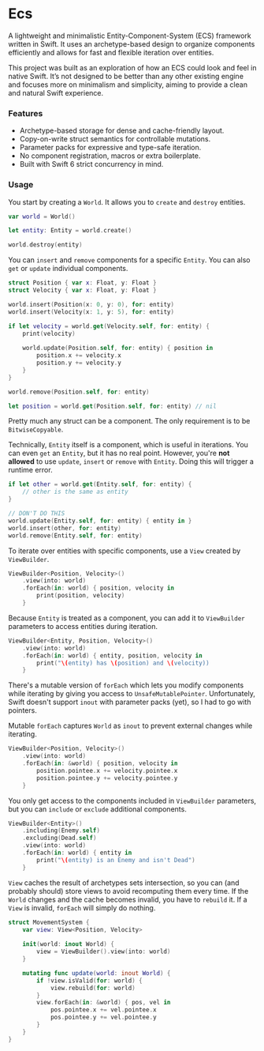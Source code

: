 # Ecs
A lightweight and minimalistic Entity-Component-System (ECS) framework written in Swift. It uses an archetype-based design to organize components efficiently and allows for fast and flexible iteration over entities.

This project was built as an exploration of how an ECS could look and feel in native Swift. It’s not designed to be better than any other existing engine and focuses more on minimalism and simplicity, aiming to provide a clean and natural Swift experience.

### Features

- Archetype-based storage for dense and cache-friendly layout.
- Copy-on-write struct semantics for controllable mutations.
- Parameter packs for expressive and type-safe iteration.
- No component registration, macros or extra boilerplate.
- Built with Swift 6 strict concurrency in mind.

### Usage

You start by creating a `World`. It allows you to `create` and `destroy` entities.
```swift
var world = World()

let entity: Entity = world.create()

world.destroy(entity)
```

You can `insert` and `remove` components for a specific `Entity`. You can also `get` or `update` individual components.
```swift
struct Position { var x: Float, y: Float }
struct Velocity { var x: Float, y: Float }

world.insert(Position(x: 0, y: 0), for: entity)
world.insert(Velocity(x: 1, y: 5), for: entity)

if let velocity = world.get(Velocity.self, for: entity) {
    print(velocity)
    
    world.update(Position.self, for: entity) { position in
        position.x += velocity.x
        position.y += velocity.y
    }
}

world.remove(Position.self, for: entity)

let position = world.get(Position.self, for: entity) // nil
```

Pretty much any struct can be a component. The only requirement is to be `BitwiseCopyable`.

Technically, `Entity` itself is a component, which is useful in iterations. You can even `get` an `Entity`, but it has no real point. However, you're **not allowed** to use `update`, `insert` or `remove` with `Entity`. Doing this will trigger a runtime error.
```swift
if let other = world.get(Entity.self, for: entity) {
    // other is the same as entity 
}

// DON'T DO THIS
world.update(Entity.self, for: entity) { entity in }
world.insert(other, for: entity)
world.remove(Entity.self, for: entity)
```

To iterate over entities with specific components, use a `View` created by `ViewBuilder`.
```swift
ViewBuilder<Position, Velocity>()
    .view(into: world)
    .forEach(in: world) { position, velocity in
        print(position, velocity)
    }
```

Because `Entity` is treated as a component, you can add it to `ViewBuilder` parameters to access entities during iteration.
```swift
ViewBuilder<Entity, Position, Velocity>()
    .view(into: world)
    .forEach(in: world) { entity, position, velocity in
        print("\(entity) has \(position) and \(velocity))
    }
```

There's a mutable version of `forEach` which lets you modify components while iterating by giving you access to `UnsafeMutablePointer`. Unfortunately, Swift doesn't support `inout` with parameter packs (yet), so I had to go with pointers.

Mutable `forEach` captures `World` as `inout` to prevent external changes while iterating. 
```swift
ViewBuilder<Position, Velocity>()
    .view(into: world)
    .forEach(in: &world) { position, velocity in
        position.pointee.x += velocity.pointee.x
        position.pointee.y += velocity.pointee.y
    }
```

You only get access to the components included in `ViewBuilder` parameters, but you can `include` or `exclude` additional components.
```swift
ViewBuilder<Entity>()
    .including(Enemy.self)
    .excluding(Dead.self)
    .view(into: world)
    .forEach(in: world) { entity in
        print("\(entity) is an Enemy and isn't Dead")
    }
```

`View` caches the result of archetypes sets intersection, so you can (and probably should) store views to avoid recomputing them every time. If the `World` changes and the cache becomes invalid, you have to `rebuild` it. If a `View` is invalid, `forEach` will simply do nothing.
```swift
struct MovementSystem {
    var view: View<Position, Velocity>
    
    init(world: inout World) {
        view = ViewBuilder().view(into: world)
    }

    mutating func update(world: inout World) {
        if !view.isValid(for: world) {
            view.rebuild(for: world)
        }
        view.forEach(in: &world) { pos, vel in
            pos.pointee.x += vel.pointee.x
            pos.pointee.y += vel.pointee.y
        }
    }
}
```
